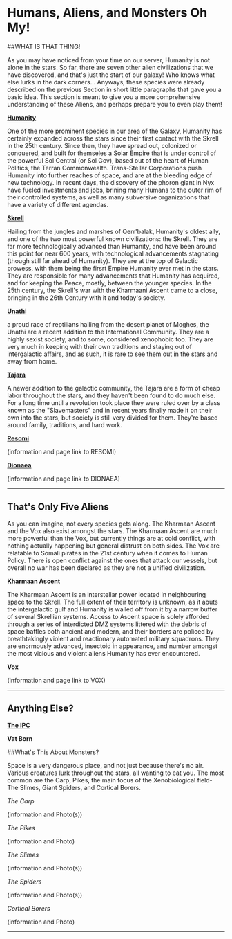 # Humans, Aliens, and Monsters Oh My!


##WHAT IS THAT THING!

As you may have noticed from your time on our server, Humanity is not alone in the stars. So far, there are seven other alien civilizations that we have discovered, and that's just the start of our galaxy! Who knows what else lurks in the dark corners...
Anyways, these species were already described on the previous Section in short little paragraphs that gave you a basic idea. This section is meant to give you a more comprehensive understanding of these Aliens, and perhaps prepare you to even play them!

[**Humanity**](http://baystaton12.net/lore/Humanity)

One of the more prominent species in our area of the Galaxy, Humanity has certainly expanded across the stars since their first contact with the Skrell in the 25th century. Since then, they have spread out, colonized or conquered, and built for themseles a Solar Empire that is under control of the powerful Sol Central (or Sol Gov), based out of the heart of Human Politics, the Terran Commonwealth. Trans-Stellar Corporations push Humanity into further reaches of space, and are at the bleeding edge of new technology. In recent days, the discovery of the phoron giant in Nyx have fueled investments and jobs, brining many Humans to the outer rim of their controlled systems, as well as many subversive organizations that have a variety of different agendas. 

[**Skrell**](https://baystation12.net/lore/The-Skrell)

Hailing from the jungles and marshes of Qerr'balak, Humanity's oldest ally, and one of the two most powerful known civilizations: the Skrell. They are far more technologically advanced than Humanity, and have been around this point for near 600 years, with technological advancements stagnating (though still far ahead of Humanity). They are at the top of Galactic prowess, with them being the firsrt Empire Humanity ever met in the stars. They are responsible for many advancements that Humanity has acquired, and for keeping the Peace, mostly, between the younger species. In the 25th century, the Skrell's war with the Kharmaani Ascent came to a close, bringing in the 26th Century with it and today's society.

[**Unathi**](http://baystation12.net/lore/The-Unathi)

a proud race of reptilians hailing from the desert planet of Moghes, the Unathi are a recent addition to the International Community. They are a highly sexist society, and to some, considered xenophobic too. They are very much in keeping with their own traditions and staying out of intergalactic affairs, and as such, it is rare to see them out in the stars and away from home.

[**Tajara**](https://baystation12.net/lore/The-Tajara)

A newer addition to the galactic community, the Tajara are a form of cheap labor throughout the stars, and they haven't been found to do much else. For a long time until a revolution took place they were ruled over by a class known as the "Slavemasters" and in recent years finally made it on their own into the stars, but society is still very divided for them. They're based around family, traditions, and hard work.

[**Resomi**](http://baystation12.net/lore/The-Resomi)

(information and page link to RESOMI)

[**Dionaea**](http://baystation12.net/lore/The-Dionaea)

(information and page link to DIONAEA)

____

## That's Only Five Aliens

As you can imagine, not every species gets along. The Kharmaan Ascent and the Vox also exist amongst the stars. The Kharmaan Ascent are much more powerful than the Vox, but currently things are at cold conflict, with nothing actually happening but general distrust on both sides. The Vox are relatable to Somali pirates in the 21st century when it comes to Human Policy. There is open conflict against the ones that attack our vessels, but overall no war has been declared as they are not a unified civilization.

**Kharmaan Ascent**

The Kharmaan Ascent is an interstellar power located in neighbouring space to the Skrell. The full extent of their territory is unknown, as it abuts the intergalactic gulf and Humanity is walled off from it by a narrow buffer of several Skrellian systems. Access to Ascent space is solely afforded through a series of interdicted DMZ systems littered with the debris of space battles both ancient and modern, and their borders are policed by breathtakingly violent and reactionary automated military squadrons. They are enormously advanced, insectoid in appearance, and number amongst the most vicious and violent aliens Humanity has ever encountered.


**Vox**

(information and page link to VOX)

____

## Anything Else?

[**The IPC**](http://baystation12.net/lore/The-IPCs)

**Vat Born**


##What's This About Monsters?

Space is a very dangerous place, and not just because there's no air. Various creatures lurk throughout the stars, all wanting to eat you. The most common are the Carp, Pikes, the main focus of the Xenobiological field- The Slimes, Giant Spiders, and Cortical Borers.

*The Carp*

(information and Photo(s))

*The Pikes*

(information and Photo)

*The Slimes*

(information and Photo(s))

*The Spiders*

(information and Photo(s))

*Cortical Borers*

(information and Photo)

____
